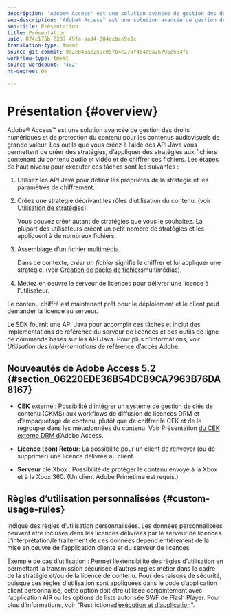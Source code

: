 ```yaml
---
description: 'Adobe® Access™ est une solution avancée de gestion des droits numériques et de protection du contenu pour les contenus audiovisuels de grande valeur. Les outils que vous créez à l’aide des API Java vous permettent de créer des stratégies, d’appliquer des stratégies aux fichiers contenant du contenu audio et vidéo et de chiffrer ces fichiers. Les étapes de haut niveau pour exécuter ces tâches sont les suivantes : '
seo-description: 'Adobe® Access™ est une solution avancée de gestion des droits numériques et de protection du contenu pour les contenus audiovisuels de grande valeur. Les outils que vous créez à l’aide des API Java vous permettent de créer des stratégies, d’appliquer des stratégies aux fichiers contenant du contenu audio et vidéo et de chiffrer ces fichiers. Les étapes de haut niveau pour exécuter ces tâches sont les suivantes : '
seo-title: Présentation
title: Présentation
uuid: 874c175b-8207-49fa-aad4-204ccbee9c2c
translation-type: tm+mt
source-git-commit: 9d2e046ae259c05fb4c278f464c9a26795e554fc
workflow-type: tm+mt
source-wordcount: '482'
ht-degree: 0%

---
```



# Présentation {#overview}

Adobe® Access™ est une solution avancée de gestion des droits numériques et de protection du contenu pour les contenus audiovisuels de grande valeur. Les outils que vous créez à l’aide des API Java vous permettent de créer des stratégies, d’appliquer des stratégies aux fichiers contenant du contenu audio et vidéo et de chiffrer ces fichiers. Les étapes de haut niveau pour exécuter ces tâches sont les suivantes :

1. Utilisez les API Java pour définir les propriétés de la stratégie et les paramètres de chiffrement.
1. Créez une stratégie décrivant les rôles d’utilisation du contenu. (voir [Utilisation de stratégies](../../aaxs-protecting-content/content-working-with-policies/content-working-with-policies-overview.md)).

   Vous pouvez créer autant de stratégies que vous le souhaitez. La plupart des utilisateurs créent un petit nombre de stratégies et les appliquent à de nombreux fichiers.

1. Assemblage d’un fichier multimédia.

   Dans ce contexte, *créer un fichier* signifie le chiffrer et lui appliquer une stratégie. (voir [Création de packs de fichiers](../../aaxs-protecting-content/content-packaging-media-files/content-packaging-media-files-overview.md)multimédias).

1. Mettez en oeuvre le serveur de licences pour délivrer une licence à l’utilisateur.

Le contenu chiffré est maintenant prêt pour le déploiement et le client peut demander la licence au serveur.

Le SDK fournit une API Java pour accomplir ces tâches et inclut des implémentations de référence du serveur de licences et des outils de ligne de commande basés sur les API Java. Pour plus d’informations, voir *Utilisation des implémentations* de référence d’accès Adobe.

## Nouveautés de Adobe Access 5.2 {#section_06220EDE36B54DCB9CA7963B76DA8167}

* **CEK** externe : Possibilité d’intégrer un système de gestion de clés de contenu (CKMS) aux workflows de diffusion de licences DRM et d’empaquetage de contenu, plutôt que de chiffrer le CEK et de le regrouper dans les métadonnées du contenu. Voir Présentation [du CEK externe DRM d’](../../aaxs-drm-xkey-mgmt/aaxs-drm-using-external-cek-overview.md)Adobe Access.

* **Licence (bon) Retour**: La possibilité pour un client de renvoyer (ou de supprimer) une licence délivrée au client.
* **Serveur** clé Xbox : Possibilité de protéger le contenu envoyé à la Xbox et à la Xbox 360. (Un client Adobe Primetime est requis.)

## Règles d’utilisation personnalisées {#custom-usage-rules}

Indique des règles d’utilisation personnalisées. Les données personnalisées peuvent être incluses dans les licences délivrées par le serveur de licences. L’interprétation/le traitement de ces données dépend entièrement de la mise en oeuvre de l’application cliente et du serveur de licences.

Exemple de cas d’utilisation : Permet l’extensibilité des règles d’utilisation en permettant la transmission sécurisée d’autres règles métier dans le cadre de la stratégie et/ou de la licence de contenu. Pour des raisons de sécurité, puisque ces règles d’utilisation sont appliquées dans le code d’application client personnalisé, cette option doit être utilisée conjointement avec l’application AIR ou les options de liste autorisée SWF de Flash Player. Pour plus d’informations, voir &quot;Restrictions[d’exécution et d’application](../../aaxs-protecting-content/content-introduction/content-usage-rules/content-runtime-application-restrictions/content-allowlist-air.md)&quot;.
